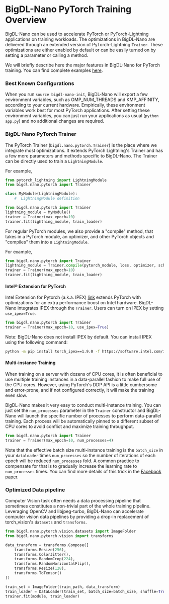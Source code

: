 # BigDL-Nano PyTorch Training Overview

BigDL-Nano can be used to accelerate PyTorch or PyTorch-Lightning applications on training workloads. The optimizations in BigDL-Nano are delivered through an extended version of PyTorch-Lightning `Trainer`. These optimizations are either enabled by default or can be easily turned on by setting a parameter or calling a method.

We will briefly describe here the major features in BigDL-Nano for PyTorch training. You can find complete examples [here](https://github.com/intel-analytics/BigDL/tree/main/python/nano/notebooks/pytorch).

### Best Known Configurations

When you run `source bigdl-nano-init`, BigDL-Nano will export a few environment variables, such as OMP_NUM_THREADS and KMP_AFFINITY, according to your current hardware. Empirically, these environment variables work best for most PyTorch applications. After setting these environment variables, you can just run your applications as usual (`python app.py`) and no additional changes are required.

### BigDL-Nano PyTorch Trainer

The PyTorch Trainer (`bigdl.nano.pytorch.Trainer`) is the place where we integrate most optimizations. It extends PyTorch Lightning's Trainer and has a few more parameters and methods specific to BigDL-Nano. The Trainer can be directly used to train a `LightningModule`.

For example,

```python
from pytorch_lightning import LightningModule
from bigdl.nano.pytorch import Trainer

class MyModule(LightningModule):
    #  LightningModule definition

from bigdl.nano.pytorch import Trainer
lightning_module = MyModule()
trainer = Trainer(max_epoch=10)
trainer.fit(lightning_module, train_loader)
```

For regular PyTorch modules, we also provide a "compile" method, that takes in a PyTorch module, an optimizer, and other PyTorch objects and "compiles" them into a `LightningModule`.

For example,

```python
from bigdl.nano.pytorch import Trainer
lightning_module = Trainer.compile(pytorch_module, loss, optimizer, scheduler)
trainer = Trainer(max_epoch=10)
trainer.fit(lightning_module, train_loader)
```

#### Intel® Extension for PyTorch

Intel Extension for Pytorch (a.k.a. IPEX) [link](https://github.com/intel/intel-extension-for-pytorch) extends PyTorch with optimizations for an extra performance boost on Intel hardware. BigDL-Nano integrates IPEX through the `Trainer`. Users can turn on IPEX by setting `use_ipex=True`.

```python
from bigdl.nano.pytorch import Trainer
trainer = Trainer(max_epoch=10, use_ipex=True)
```

Note: BigDL-Nano does not install IPEX by default. You can install IPEX using the following command:

```bash
python -m pip install torch_ipex==1.9.0 -f https://software.intel.com/ipex-whl-stable
```

#### Multi-instance Training

When training on a server with dozens of CPU cores, it is often beneficial to use multiple training instances in a data-parallel fashion to make full use of the CPU cores. However, using PyTorch's DDP API is a little cumbersome and error-prone, and if not configured correctly, it will make the training even slow.

BigDL-Nano makes it very easy to conduct multi-instance training. You can just set the `num_processes` parameter in the `Trainer` constructor and BigDL-Nano will launch the specific number of processes to perform data-parallel training. Each process will be automatically pinned to a different subset of CPU cores to avoid conflict and maximize training throughput.

```python
from bigdl.nano.pytorch import Trainer
trainer = Trainer(max_epoch=10, num_processes=4)
```

Note that the effective batch size multi-instance training is the `batch_size` in your `dataloader` times `num_processes` so the number of iterations of each epoch will be reduced `num_processes` fold. A common practice to compensate for that is to gradually increase the learning rate to `num_processes` times. You can find more details of this trick in the [Facebook paper](https://arxiv.org/abs/1706.02677).

### Optimized Data pipeline

Computer Vision task often needs a data processing pipeline that sometimes constitutes a non-trivial part of the whole training pipeline. Leveraging OpenCV and libjpeg-turbo, BigDL-Nano can accelerate computer vision data pipelines by providing a drop-in replacement of torch_vision's `datasets` and `transforms`.

```python
from bigdl.nano.pytorch.vision.datasets import ImageFolder
from bigdl.nano.pytorch.vision import transforms

data_transform = transforms.Compose([
    transforms.Resize(256),
    transforms.ColorJitter(),
    transforms.RandomCrop(224),
    transforms.RandomHorizontalFlip(),
    transforms.Resize(128),
    transforms.ToTensor()
])

train_set = ImageFolder(train_path, data_transform)
train_loader = DataLoader(train_set, batch_size=batch_size, shuffle=True)
trainer.fit(module, train_loader)
```